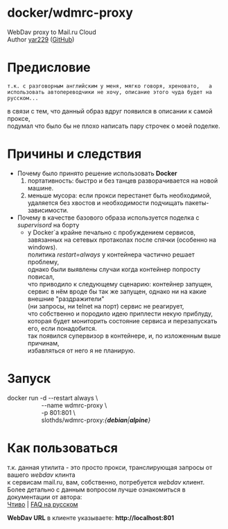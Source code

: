 docker/wdmrc-proxy
======
WebDav proxy to Mail.ru Cloud  
Author [yar229](https://github.com/yar229) ([GitHub](https://github.com/yar229/WebDavMailRuCloud))

# Предисловие
``т.к. с разговорным английским у меня, мягко говоря, хреновато,  
а использовать автопереводчики не хочу, описание этого чуда будет на русском...``  
  
в связи с тем, что данный образ вдруг появился в описании к самой проксе,  
подумал что было бы не плохо написать пару строчек о моей поделке.

# Причины и следствия
* Почему было принято решение использовать **Docker**
    1. портативность: быстро и без танцев разворачивается на новой машине.
    2. меньше мусора: если прокси перестанет быть необходимой,  
        удаляется без хвостов и необходимости подчищать пакеты-зависимости.
* Почему в качестве базового образа используется поделка с _supervisord_ на борту
    * у Docker`а крайне печально с пробуждением сервисов,  
      завязанных на сетевых протаколах после спячки (особенно на windows).  
      политика _restart=always_ у контейнера частично решает проблему,  
      однако были выявлены случаи когда контейнер попросту повисал,  
      что приводило к следующему сценарию: контейнер запущен,  
      сервис в нём вроде бы так же запущен, однако ни на какие внешние "раздражители"  
      (ни запросы, ни telnet на порт) сервис не реагирует,  
      что собственно и породило идею приплести некую приблуду,  
      которая будет мониторить состояние сервиса и перезапускать его, если понадобится.  
      так появился супервизор в контейнере, и, по изложенным выше причинам,  
      избавляться от него я не планирую.

# Запуск
docker run -d --restart always \  
&nbsp;&nbsp;&nbsp;&nbsp;&nbsp;&nbsp;&nbsp;&nbsp;&nbsp;&nbsp;&nbsp;&nbsp;&nbsp;&nbsp;&nbsp;&nbsp;&nbsp;&nbsp;&nbsp;&nbsp;--name wdmrc-proxy \  
&nbsp;&nbsp;&nbsp;&nbsp;&nbsp;&nbsp;&nbsp;&nbsp;&nbsp;&nbsp;&nbsp;&nbsp;&nbsp;&nbsp;&nbsp;&nbsp;&nbsp;&nbsp;&nbsp;&nbsp;-p 801:801 \  
&nbsp;&nbsp;&nbsp;&nbsp;&nbsp;&nbsp;&nbsp;&nbsp;&nbsp;&nbsp;&nbsp;&nbsp;&nbsp;&nbsp;&nbsp;&nbsp;&nbsp;&nbsp;&nbsp;&nbsp;slothds/wdmrc-proxy:_{**debian**|**alpine**}_

# Как пользоваться
т.к. данная утилита - это просто прокси, транслирующая запросы от вашего _webdav_ клинта  
к сервисам mail.ru, вам, собственно, потребуется _webdav_ клиент.  
Более детально с данным вопросом лучше ознакомиться в документации от автора:  
[Чтиво](https://github.com/yar229/WebDavMailRuCloud/blob/master/readme.md) | [FAQ на русском](https://gist.github.com/yar229/4b702af114503546be1fe221bb098f27)  
  
**WebDav URL** в клиенте указываете: **http://localhost:801**  
